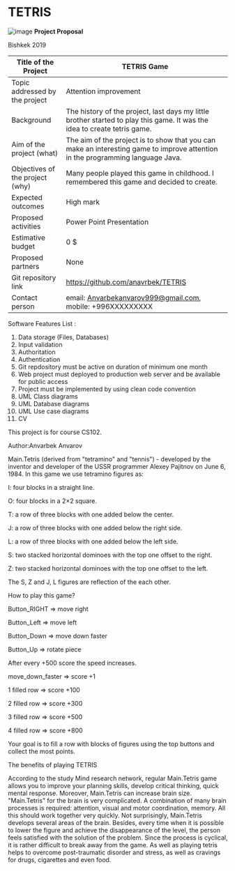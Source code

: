 # TETRIS


![image](https://user-images.githubusercontent.com/44166990/56513684-0dd1f580-6555-11e9-8ac0-6466ed3238c2.png)
**Project Proposal**






Bishkek 2019

Title of the Project | TETRIS Game
-- | --
Topic addressed by the project | Attention improvement
Background | The history of the project, last days my little brother started to play this game. It was the idea to create tetris game.
Aim of the project (what) | The aim of the project is to show that you can make an interesting game to improve attention in the programming language Java.
Objectives of the project (why) | Many people played this game in childhood. I remembered this game and decided to create.
Expected outcomes | High mark
Proposed activities | Power Point Presentation
Estimative budget | 0 $
Proposed partners | None
Git repository link |  https://github.com/anavrbek/TETRIS
Contact person | email: Anvarbekanvarov999@gmail.com,  mobile: +996XXXXXXXXX
                              

Software Features List  :
1.	Data storage (Files, Databases)
2.	Input validation
3.	Authoritation
4.	Authentication
5.	Git repdository must be active on duration of minimum one month
6.	Web project must deployed to production web server and be available for public access
7.	Project must be implemented by using clean code convention
8.	UML Class diagrams
9.	UML Database diagrams
10.	UML Use case diagrams
11.	CV

This project is for course CS102.

Author:Anvarbek Anvarov

Main.Tetris (derived from "tetramino" and "tennis") - developed by the inventor and 
developer of the USSR programmer Alexey Pajitnov on June 6, 1984. 
In this game we use tetramino figures as:
 
 I: four blocks in a straight line.
 
 O: four blocks in a 2×2 square. 
 
 T: a row of three blocks with one added below the center.
 
 J: a row of three blocks with one added below the right side. 
 
 L: a row of three blocks with one added below the left side.
 
 S: two stacked horizontal dominoes with the top one offset to the right. 
 
 Z: two stacked horizontal dominoes with the top one offset to the left.

The S, Z and J, L figures are reflection of the each other.


How to play this game?

Button_RIGHT => move right

Button_Left => move left

Button_Down => move down faster

Button_Up => rotate piece

After every +500 score the speed increases.

move_down_faster => score +1

1 filled row => score +100

2 filled row => score +300

3 filled row => score +500

4 filled row => score +800

Your goal is to fill a row with blocks of figures using the top buttons and collect the most points.


The benefits of playing TETRIS

According to the study Mind research network, regular Main.Tetris game allows you to 
improve your planning skills, develop critical thinking, quick mental response. 
Moreover, Main.Tetris can increase brain size. "Main.Tetris" for the brain is very complicated. 
A combination of many brain processes is required: attention, visual and motor coordination,
memory. All this should work together very quickly. Not surprisingly, Main.Tetris develops 
several areas of the brain. Besides, every time when it is possible to lower the figure and 
achieve the disappearance of the level, the person feels satisfied with the solution of the 
problem. Since the process is cyclical, it is rather difficult to break away from the game. 
Аs well as playing tetris helps to overcome post-traumatic disorder and stress, as well as 
cravings for drugs, cigarettes and even food. 



